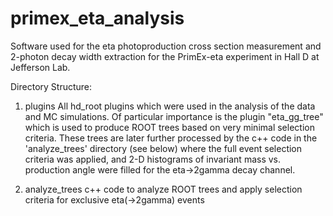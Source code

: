 # primex_eta_analysis
Software used for the eta photoproduction cross section measurement and 2-photon decay width extraction for the PrimEx-eta experiment in Hall D at Jefferson Lab.

Directory Structure:

1. plugins
	All hd_root plugins which were used in the analysis of the data and MC simulations.
	Of particular importance is the plugin "eta_gg_tree" which is used to produce ROOT trees
		based on very minimal selection criteria. These trees are later further processed
		by the c++ code in the 'analyze_trees' directory (see below) where the full event selection
		criteria was applied, and 2-D histograms of invariant mass vs. production angle were filled
		for the eta->2gamma decay channel.

2. analyze_trees
	c++ code to analyze ROOT trees and apply selection criteria for exclusive eta(->2gamma) events
	
